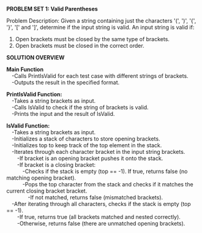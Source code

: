 **PROBLEM SET 1: Valid Parentheses**

Problem Description: Given a string containing just the characters '(', ')', '{', '}', '[' and ']', determine if the input string is valid. An input string is valid if:
1. Open brackets must be closed by the same type of brackets.
2. Open brackets must be closed in the correct order.

**SOLUTION OVERVIEW**

**Main Function**<br />
  &emsp;-Calls PrintIsValid for each test case with different strings of brackets.<br />
  &emsp;-Outputs the result in the specified format.<br />

**PrintIsValid Function:**<br />
  &emsp;-Takes a string brackets as input.<br />
  &emsp;-Calls IsValid to check if the string of brackets is valid.<br />
  &emsp;-Prints the input and the result of IsValid.<br />

**IsValid Function:**<br />
  &emsp;-Takes a string brackets as input.<br />
  &emsp;-Initializes a stack of characters to store opening brackets.<br />
  &emsp;-Initializes top to keep track of the top element in the stack.<br />
  &emsp;-Iterates through each character bracket in the input string brackets.<br />
    &emsp;&emsp;-If bracket is an opening bracket pushes it onto the stack.<br />
    &emsp;&emsp;-If bracket is a closing bracket:<br />
      &emsp;&emsp;&emsp;-Checks if the stack is empty (top == -1). If true, returns false (no matching opening bracket).<br />
      &emsp;&emsp;&emsp;-Pops the top character from the stack and checks if it matches the current closing bracket bracket.<br />
        &emsp;&emsp;&emsp;&emsp;-If not matched, returns false (mismatched brackets).<br />
  &emsp;-After iterating through all characters, checks if the stack is empty (top == -1).<br />
    &emsp;&emsp;-If true, returns true (all brackets matched and nested correctly).<br />
    &emsp;&emsp;-Otherwise, returns false (there are unmatched opening brackets).<br />
